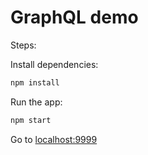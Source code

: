 # GraphQL demo

Steps:

Install dependencies:

```bash
npm install
```

Run the app:

```bash
npm start
```

Go to <a href="http://localhost:9999">localhost:9999</a>
